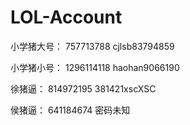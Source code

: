 # LOL-Account

小学猪大号：
757713788
cjlsb83794859

小学猪小号：
1296114118
haohan9066190

徐猪逼：
814972195
381421xscXSC

侯猪逼：
641184674
密码未知

